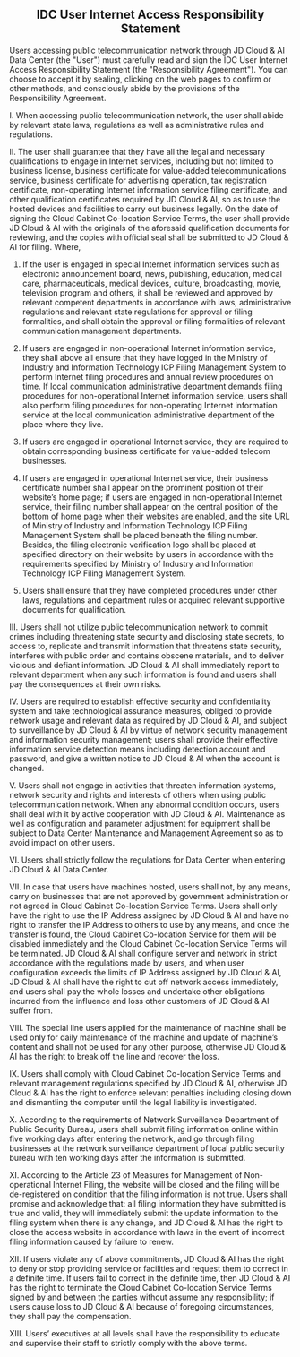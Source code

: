 ## <div align=center>IDC User Internet Access Responsibility Statement</div>

Users accessing public telecommunication network through JD Cloud & AI Data Center (the "User") must carefully read and sign the IDC User Internet Access Responsibility Statement (the "Responsibility Agreement"). You can choose to accept it by sealing, clicking on the web pages to confirm or other methods, and consciously abide by the provisions of the Responsibility Agreement.

I. When accessing public telecommunication network, the user shall abide by relevant state laws, regulations as well as administrative rules and regulations.

II. The user shall guarantee that they have all the legal and necessary qualifications to engage in Internet services, including but not limited to business license, business certificate for value-added telecommunications service, business certificate for advertising operation, tax registration certificate, non-operating Internet information service filing certificate, and other qualification certificates required by JD Cloud & AI, so as to use the hosted devices and facilities to carry out business legally. On the date of signing the Cloud Cabinet Co-location Service Terms, the user shall provide JD Cloud & AI with the originals of the aforesaid qualification documents for reviewing, and the copies with official seal shall be submitted to JD Cloud & AI for filing. Where,

1. If the user is engaged in special Internet information services such as electronic announcement board, news, publishing, education, medical care, pharmaceuticals, medical devices, culture, broadcasting, movie, television program and others, it shall be reviewed and approved by relevant competent departments in accordance with laws, administrative regulations and relevant state regulations for approval or filing formalities, and shall obtain the approval or filing formalities of relevant communication management departments.

2. If users are engaged in non-operational Internet information service, they shall above all ensure that they have logged in the Ministry of Industry and Information Technology ICP Filing Management System to perform Internet filing procedures and annual review procedures on time. If local communication administrative department demands filing procedures for non-operational Internet information service, users shall also perform filing procedures for non-operating Internet information service at the local communication administrative department of the place where they live.

3. If users are engaged in operational Internet service, they are required to obtain corresponding business certificate for value-added telecom businesses.

4. If users are engaged in operational Internet service, their business certificate number shall appear on the prominent position of their website’s home page; if users are engaged in non-operational Internet service, their filing number shall appear on the central position of the bottom of home page when their websites are enabled, and the site URL of Ministry of Industry and Information Technology ICP Filing Management System shall be placed beneath the filing number. Besides, the filing electronic verification logo shall be placed at specified directory on their website by users in accordance with the requirements specified by Ministry of Industry and Information Technology ICP Filing Management System.

5. Users shall ensure that they have completed procedures under other laws, regulations and department rules or acquired relevant supportive documents for qualification.

III. Users shall not utilize public telecommunication network to commit crimes including threatening state security and disclosing state secrets, to access to, replicate and transmit information that threatens state security, interferes with public order and contains obscene materials, and to deliver vicious and defiant information. JD Cloud & AI shall immediately report to relevant department when any such information is found and users shall pay the consequences at their own risks.

IV. Users are required to establish effective security and confidentiality system and take technological assurance measures, obliged to provide network usage and relevant data as required by JD Cloud & AI, and subject to surveillance by JD Cloud & AI by virtue of network security management and information security management; users shall provide their effective information service detection means including detection account and password, and give a written notice to JD Cloud & AI when the account is changed.

V. Users shall not engage in activities that threaten information systems, network security and rights and interests of others when using public telecommunication network. When any abnormal condition occurs, users shall deal with it by active cooperation with JD Cloud & AI. Maintenance as well as configuration and parameter adjustment for equipment shall be subject to Data Center Maintenance and Management  Agreement so as to avoid impact on other users.

VI. Users shall strictly follow the regulations for Data Center when entering JD Cloud & AI Data Center.

VII. In case that users have machines hosted, users shall not, by any means, carry on businesses that are not approved by government administration or not agreed in Cloud Cabinet Co-location Service Terms. Users shall only have the right to use the IP Address assigned by JD Cloud & AI and have no right to transfer the IP Address to others to use by any means, and once the transfer is found, the Cloud Cabinet Co-location Service for them will be disabled immediately and the Cloud Cabinet Co-location Service Terms will be terminated. JD Cloud & AI shall configure server and network in strict accordance with the regulations made by users, and when user configuration exceeds the limits of IP Address assigned by JD Cloud & AI, JD Cloud & AI shall have the right to cut off network access immediately, and users shall pay the whole losses and undertake other obligations incurred from the influence and loss other customers of JD Cloud & AI suffer from.

VIII. The special line users applied for the maintenance of machine shall be used only for daily maintenance of the machine and update of machine’s content and shall not be used for any other purpose, otherwise JD Cloud & AI has the right to break off the line and recover the loss.

IX. Users shall comply with Cloud Cabinet Co-location Service Terms and relevant management regulations specified by JD Cloud & AI, otherwise JD Cloud & AI has the right to enforce relevant penalties including closing down and dismantling the computer until the legal liability is investigated.

X. According to the requirements of Network Surveillance Department of Public Security Bureau, users shall submit filing information online within five working days after entering the network, and go through filing businesses at the network surveillance department of local public security bureau with ten working days after the information is submitted.

XI. According to the Article 23 of Measures for Management of Non-operational Internet Filing, the website will be closed and the filing will be de-registered on condition that the filing information is not true. Users shall promise and acknowledge that: all filing information they have submitted is true and valid, they will immediately submit the update information to the filing system when there is any change, and JD Cloud & AI has the right to close the access website in accordance with laws in the event of incorrect filing information caused by failure to renew.

XII. If users violate any of above commitments, JD Cloud & AI has the right to deny or stop providing service or facilities and request them to correct in a definite time. If users fail to correct in the definite time, then JD Cloud & AI has the right to terminate the Cloud Cabinet Co-location Service Terms signed by and between the parties without assume any responsibility; if users cause loss to JD Cloud & AI because of foregoing circumstances, they shall pay the compensation.

XIII. Users’ executives at all levels shall have the responsibility to educate and supervise their staff to strictly comply with the above terms.

 
